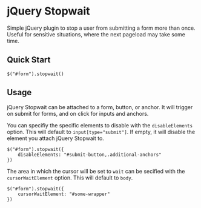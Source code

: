jQuery Stopwait
===============

Simple jQuery plugin to stop a user from submitting a form more than once. Useful for sensitive situations, where the next pageload may take some time.

## Quick Start

`$("#form").stopwait()`

## Usage

jQuery Stopwait can be attached to a form, button, or anchor. It will trigger on submit for forms, and on click for inputs and anchors.

You can specifiy the specific elements to disable with the `disableElements` option. This will default to `input[type="submit"]`. If empty, it will disable the element you attach jQuery Stopwait to.

```
$("#form").stopwait({
	disableElements: "#submit-button,.additional-anchors"
})
```

The area in which the cursor will be set to `wait` can be secified with the `cursorWaitElement` option. This will default to `body`.

```
$("#form").stopwait({
	cursorWaitElement: "#some-wrapper"
})
```
